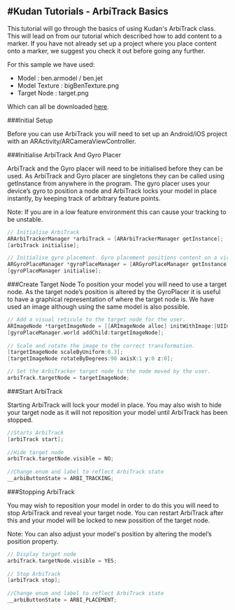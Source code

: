 #Kudan Tutorials - ArbiTrack Basics
-

This tutorial will go through the basics of using Kudan's ArbiTrack class. This will lead on from our tutorial which described how to add content to a marker.  If you have not already set up a project where you place content onto a marker, we suggest you check it out before going any further.

For this sample we have used:

* Model 	: ben.armodel / ben.jet 
* Model Texture : bigBenTexture.png
* Target Node : target.png

Which can all be downloaded [here](assets.zip).

###Initial Setup

Before you can use ArbiTrack you will need to set up an Android/iOS project with an ARActivity/ARCameraViewController. 

###Initialise ArbiTrack And Gyro Placer

ArbiTrack and the Gyro placer will need to be initialised before they can be used. As ArbiTrack and Gyro placer are singletons they can be called using getInstance from anywhere in the program. The gyro placer uses your device’s gyro to position a node and ArbiTrack locks your model in place instantly, by keeping track of arbitrary feature points.

Note: If you are in a low feature environment this can cause your tracking to be unstable.

~~~objectivec
// Initialise ArbiTrack
ARArbiTrackerManager *arbiTrack = [ARArbiTrackerManager getInstance];
[arbiTrack initialise];

// Initialise gyro placement. Gyro placement positions content on a virtual floor plane where the device is aiming.
ARGyroPlaceManager *gyroPlaceManager = [ARGyroPlaceManager getInstance];
[gyroPlaceManager initialise]; 
~~~

###Create Target Node
To position your model you will need to use a target node. As the target node’s position is altered by the GyroPlacer it is useful to have a graphical representation of where the target node is. We have used an image although using the same model is also possible. 

~~~objectivec
// Add a visual reticule to the target node for the user.
ARImageNode *targetImageNode = [[ARImageNode alloc] initWithImage:[UIImage imageNamed:@"target.png"]];
[gyroPlaceManager.world addChild:targetImageNode];
    
// Scale and rotate the image to the correct transformation.
[targetImageNode scaleByUniform:0.3];
[targetImageNode rotateByDegrees:90 axisX:1 y:0 z:0];

// Set the ArbiTracker target node to the node moved by the user.
arbiTrack.targetNode = targetImageNode;
~~~

###Start ArbiTrack

Starting ArbiTrack will lock your model in place. You may also wish to hide your target node as it will not reposition your model until ArbiTrack has been stopped.

~~~objectivec
//Starts ArbiTrack
[arbiTrack start];
    
//Hide target node
arbiTrack.targetNode.visible = NO;
    
//Change enum and label to reflect ArbiTrack state
__arbiButtonState = ARBI_TRACKING;
~~~

###Stopping ArbiTrack

You may wish to reposition your model in order to do this you will need to stop ArbiTrack and reveal your target node. You can restart ArbiTrack after this and your model will be locked to new possition of the target node.

Note: You can also adjust your model's position by altering the model’s position property.

~~~objectivec
// Display target node
arbiTrack.targetNode.visible = YES;
    
// Stop ArbiTrack
[arbiTrack stop];
    
//Change enum and label to reflect ArbiTrack state
__arbiButtonState = ARBI_PLACEMENT;

~~~
